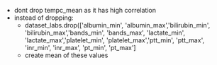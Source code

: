 - dont drop tempc_mean as it has high correlation
- instead of dropping:
    - dataset_labs.drop(['albumin_min', 'albumin_max','bilirubin_min', 'bilirubin_max','bands_min', 'bands_max',
                   'lactate_min', 'lactate_max','platelet_min', 'platelet_max','ptt_min', 'ptt_max', 
                   'inr_min', 'inr_max', 'pt_min', 'pt_max']
    - create mean of these values